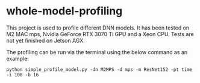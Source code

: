 # whole-model-profiling
 This project is used to profile different DNN models. It has been tested on M2 MAC mps, Nvidia GeForce RTX 3070 Ti GPU and a Xeon CPU. Tests are not yet finished on Jetson AGX.

The profiling can be run via the terminal using the below command as an example:

```python simple_profile_model.py -dn M2MPS -d mps -m ResNet152 -pt time -i 100 -b 16```
